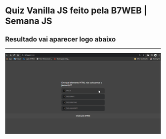 <h1>Quiz Vanilla JS feito pela B7WEB | Semana JS </h1>

<h2>Resultado vai aparecer logo abaixo</h2>
<hr>
<img src="quiz.gif">